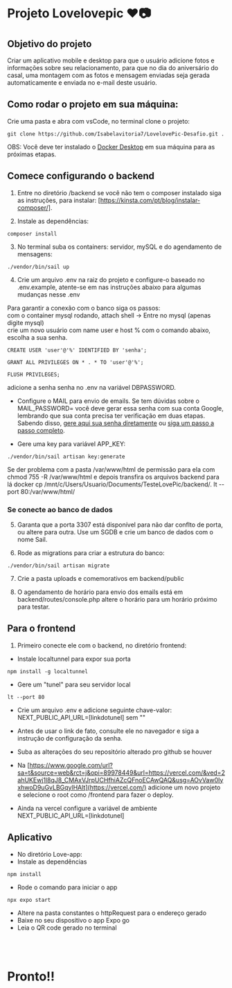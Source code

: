 # Projeto Lovelovepic ❤️📷

## Objetivo do projeto
 Criar um aplicativo mobile e desktop para que o usuário adicione fotos e informações sobre seu relacionamento, para que no dia do aniversário do casal, uma montagem com as fotos e mensagem enviadas seja gerada automaticamente e enviada no e-mail deste usuário.

## Como rodar o projeto em sua máquina:
Crie uma pasta e abra com vsCode, no terminal clone o projeto:
```
git clone https://github.com/Isabelavitoria7/LovelovePic-Desafio.git .
```

OBS: Você deve ter instalado o [Docker Desktop](https://www.docker.com/products/docker-desktop/) em sua máquina para as próximas etapas.

## Comece configurando o backend
1. Entre no diretório /backend se você não tem o composer instalado siga as instruções, para instalar: [https://kinsta.com/pt/blog/instalar-composer/].

2. Instale as dependências: 
```
composer install
```
    

3. No terminal suba os containers: servidor, mySQL e do agendamento de mensagens: 
```
./vendor/bin/sail up 
```

4. Crie um arquivo .env na raiz do projeto e configure-o baseado no .env.example, atente-se em nas instruções abaixo para algumas mudanças nesse .env<br/>

Para garantir a conexão com o banco siga os passos: <br>
com o container mysql rodando, attach shell -> Entre no mysql (apenas digite mysql) <br>
crie um novo usuário com name user e host % com o comando abaixo, escolha a sua senha.

```
CREATE USER 'user'@'%' IDENTIFIED BY 'senha';

GRANT ALL PRIVILEGES ON * . * TO 'user'@'%'; 

FLUSH PRIVILEGES;
```

adicione a senha senha no .env na variável DBPASSWORD.

- Configure o MAIL para envio de emails. Se tem dúvidas sobre o MAIL_PASSWORD= você deve gerar essa senha com sua conta Google, lembrando que sua conta precisa ter verificação em duas etapas. Sabendo disso, [gere aqui sua senha diretamente](https://myaccount.google.com/apppasswords) ou [siga um passo a passo completo](https://snov.io/knowledgebase/br/como-criar-e-usar-a-senha-do-aplicativo-gmail/).

- Gere uma key para variável APP_KEY:  
```
./vendor/bin/sail artisan key:generate
```

Se der problema com a pasta /var/www/html de permissão para ela com chmod 755 -R /var/www/html e depois transfira os arquivos backend para lá docker cp /mnt/c/Users/Usuario/Documents/TesteLovePic/backend/. <idDocontainerDoBackend>lt --port 80:/var/www/html/

### Se conecte ao banco de dados

5. Garanta que a porta 3307 está disponível para não dar conflto de porta, ou altere para outra. Use um SGDB e crie um banco de dados com o nome Sail.

6. Rode as migrations para criar a estrutura do banco: 
```
./vendor/bin/sail artisan migrate
```

7. Crie a pasta uploads e comemorativos em backend/public

8. O agendamento de horário para envio dos emails está em backend/routes/console.php altere o horário para um horário próximo para testar.


## Para o frontend 
1. Primeiro conecte ele com o backend, no diretório frontend:

- Instale localtunnel para expor sua porta
```
npm install -g localtunnel 
```
- Gere um "tunel" para seu servidor local 
```
lt --port 80 
```
- Crie um arquivo .env e adicione seguinte chave-valor: NEXT_PUBLIC_API_URL=[linkdotunel] sem ""<br/>
- Antes de usar o link de fato, consulte ele no navegador e siga a instrução de configuração da senha.

- Suba as alterações do seu repositório alterado pro github se houver<br/>
- Na [https://www.google.com/url?sa=t&source=web&rct=j&opi=89978449&url=https://vercel.com/&ved=2ahUKEwj1l8qJ8_CMAxVJrpUCHfhiAZcQFnoECAwQAQ&usg=AOvVaw0IyxhwoD9uGvLBGqylHAlt](https://vercel.com/) adicione um novo projeto e selecione o root como /frontend para fazer o deploy. <br/>
- Ainda na vercel configure a variável de ambiente NEXT_PUBLIC_API_URL=[linkdotunel]

## Aplicativo
- No diretório Love-app:
- Instale as dependências
```
npm install
```
- Rode o comando para iniciar o app
```
npx expo start
```
- Altere na pasta constantes o httpRequest para o endereço gerado <br>
- Baixe no seu dispositivo o app Expo go <br>
- Leia o QR code gerado no terminal <br>

<br><br>

# Pronto!!



